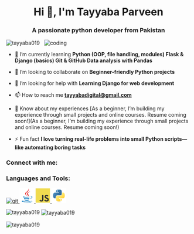 <h1 align="center">Hi 👋, I'm Tayyaba Parveen</h1>
<h3 align="center">A passionate python developer from Pakistan</h3>

<img align="right" alt="coding" width="400px" src="https://user-images.githubusercontent.com/74038190/236119160-976a0405-caa7-470c-9356-16d43402ea0a.gif " >

<p align="left"> <img src="https://komarev.com/ghpvc/?username=tayyaba019&label=Profile%20views&color=0e75b6&style=flat" alt="tayyaba019" /> </p>

- 🌱 I’m currently learning **Python (OOP, file handling, modules) Flask & Django (basics) Git & GitHub Data analysis with Pandas**

- 👯 I’m looking to collaborate on **Beginner-friendly Python projects**

- 🤝 I’m looking for help with **Learning Django for web development**

- 📫 How to reach me **tayyabadigital@gmail.com**

- 📄 Know about my experiences [As a beginner, I’m building my experience through small projects and online courses. Resume coming soon!](As a beginner, I’m building my experience through small projects and online courses. Resume coming soon!)

- ⚡ Fun fact **I love turning real-life problems into small Python scripts—like automating boring tasks**

<h3 align="left">Connect with me:</h3>
<p align="left">
</p>

<h3 align="left">Languages and Tools:</h3>
<p align="left"> <a href="https://git-scm.com/" target="_blank" rel="noreferrer"> <img src="https://www.vectorlogo.zone/logos/git-scm/git-scm-icon.svg" alt="git" width="40" height="40"/> </a> <a href="https://www.java.com" target="_blank" rel="noreferrer"> <img src="https://raw.githubusercontent.com/devicons/devicon/master/icons/java/java-original.svg" alt="java" width="40" height="40"/> </a> <a href="https://developer.mozilla.org/en-US/docs/Web/JavaScript" target="_blank" rel="noreferrer"> <img src="https://raw.githubusercontent.com/devicons/devicon/master/icons/javascript/javascript-original.svg" alt="javascript" width="40" height="40"/> </a> <a href="https://www.python.org" target="_blank" rel="noreferrer"> <img src="https://raw.githubusercontent.com/devicons/devicon/master/icons/python/python-original.svg" alt="python" width="40" height="40"/> </a> </p>

<p><img align="left" src="https://github-readme-stats.vercel.app/api/top-langs?username=tayyaba019&show_icons=true&locale=en&layout=compact" alt="tayyaba019" /></p>

<p>&nbsp;<img align="center" src="https://github-readme-stats.vercel.app/api?username=tayyaba019&show_icons=true&locale=en" alt="tayyaba019" /></p>

<p><img align="center" src="https://github-readme-streak-stats.herokuapp.com/?user=tayyaba019&" alt="tayyaba019" /></p>
